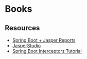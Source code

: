 # Books

## Resources 

* [Spring Boot + Jasper Reports](https://juliuskrah.com/blog/2018/04/30/sping-pdf-rest-api-with-jasperreports/)
* [JasperStudio](https://sourceforge.net/projects/jasperstudio/files/latest/download)
* [Spring Boot Interceptors Tutorial](https://o7planning.org/en/11689/spring-boot-interceptors-tutorial)
